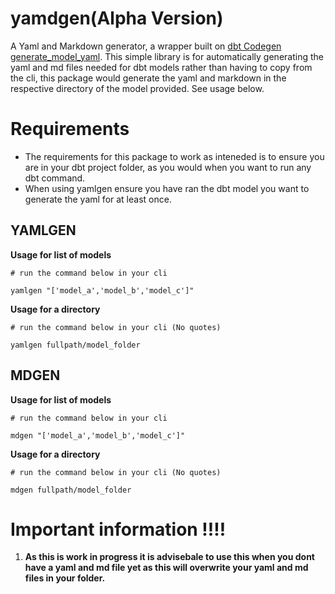 # yamdgen(Alpha Version)
A Yaml and Markdown generator, a wrapper built on [dbt Codegen generate_model_yaml](https://link-url-here.org). This simple library is for automatically generating the yaml and md files needed for dbt models rather than having to copy from the cli, this package would generate the yaml and markdown in the respective directory of the model provided. See usage below.

# Requirements

- The requirements for this package to work as inteneded is to ensure you are in your dbt project folder, as you would when you want to run any dbt command.
- When using yamlgen ensure you have ran the dbt model you want to generate the yaml for at least once.

## YAMLGEN 

**Usage for list of models**

```
# run the command below in your cli 

yamlgen "['model_a','model_b','model_c']"

```

**Usage for a directory**

```
# run the command below in your cli (No quotes)

yamlgen fullpath/model_folder

```


## MDGEN 

**Usage for list of models**

```
# run the command below in your cli 

mdgen "['model_a','model_b','model_c']"

```

**Usage for a directory**

```
# run the command below in your cli (No quotes)

mdgen fullpath/model_folder

```





# **Important information !!!!**

1. **As this is work in progress it is advisebale to use this when you dont have a yaml and md file yet as this will  overwrite your yaml and md files in your folder.**



